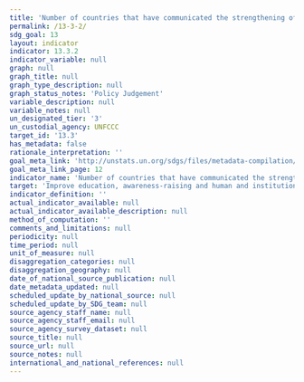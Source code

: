 ```yaml
---
title: 'Number of countries that have communicated the strengthening of institutional, systemic and individual capacity-building to implement adaptation, mitigation and technology transfer, and development actions'
permalink: /13-3-2/
sdg_goal: 13
layout: indicator
indicator: 13.3.2
indicator_variable: null
graph: null
graph_title: null
graph_type_description: null
graph_status_notes: 'Policy Judgement'
variable_description: null
variable_notes: null
un_designated_tier: '3'
un_custodial_agency: UNFCCC
target_id: '13.3'
has_metadata: false
rationale_interpretation: ''
goal_meta_link: 'http://unstats.un.org/sdgs/files/metadata-compilation/Metadata-Goal-13.pdf'
goal_meta_link_page: 12
indicator_name: 'Number of countries that have communicated the strengthening of institutional, systemic and individual capacity-building to implement adaptation, mitigation and technology transfer, and development actions'
target: 'Improve education, awareness-raising and human and institutional capacity on climate change mitigation, adaptation, impact reduction and early warning.'
indicator_definition: ''
actual_indicator_available: null
actual_indicator_available_description: null
method_of_computation: ''
comments_and_limitations: null
periodicity: null
time_period: null
unit_of_measure: null
disaggregation_categories: null
disaggregation_geography: null
date_of_national_source_publication: null
date_metadata_updated: null
scheduled_update_by_national_source: null
scheduled_update_by_SDG_team: null
source_agency_staff_name: null
source_agency_staff_email: null
source_agency_survey_dataset: null
source_title: null
source_url: null
source_notes: null
international_and_national_references: null
---
```

